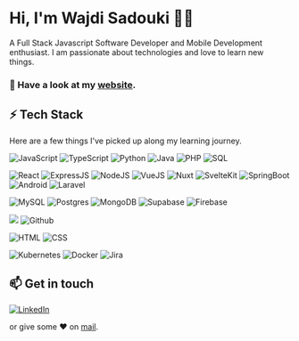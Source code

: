 
# Hi, I'm Wajdi Sadouki 👨‍💻 

A Full Stack Javascript Software Developer and Mobile Development enthusiast. I am passionate about technologies and love to learn new things.

### 🔭 Have a look at my [website](https://wajdi-sadouki.vercel.app/).


## ⚡ Tech Stack

Here are a few things I've picked up along my learning journey.


  ![JavaScript](https://img.shields.io/badge/JavaScript-F7DF1E?style=for-the-badge&logo=javascript&logoColor=black) ![TypeScript](https://img.shields.io/badge/TypeScript-007ACC?style=for-the-badge&logo=typescript&logoColor=white) ![Python](https://img.shields.io/badge/-Python-000?style=for-the-badge&logo=python) ![Java](https://img.shields.io/badge/Java-ED8B00?style=for-the-badge&logo=java&logoColor=white) ![PHP](https://img.shields.io/badge/php-%23777BB4.svg?&logo=php&logoColor=white) ![SQL](https://img.shields.io/badge/-SQL-000?style=for-the-badge&logo=MySQL&logoColor=4479A1)
  
 ![React](https://shields.io/badge/react-black?logo=react&style=for-the-badge) ![ExpressJS](https://img.shields.io/badge/Express.js-404D59?style=for-the-badge) ![NodeJS](https://img.shields.io/badge/Node.js-43853D?style=for-the-badge&logo=node.js&logoColor=white) ![VueJS](https://img.shields.io/badge/Vue.js-35495E?style=for-the-badge&logo=vuedotjs&logoColor=4FC08D) ![Nuxt](https://img.shields.io/badge/nuxt.js-00DC82?style=for-the-badge&logo=nuxt.js&logoColor=white) ![SvelteKit](https://img.shields.io/badge/SvelteKit-4A4A55?style=for-the-badge&logo=svelte) ![SpringBoot](https://img.shields.io/badge/SpringBoot-6DB33F?style=flat-square&logo=Spring&logoColor=white) ![Android](https://img.shields.io/badge/Android-3DDC84?logo=android&logoColor=white) ![Laravel](https://img.shields.io/badge/Laravel-%23FF2D20.svg?logo=laravel&logoColor=white)

 ![MySQL](https://img.shields.io/badge/MySQL-00000F?style=for-the-badge&logo=mysql&logoColor=white) ![Postgres](https://img.shields.io/badge/Postgres-%23316192.svg?logo=postgresql&logoColor=white) ![MongoDB](https://img.shields.io/badge/MongoDB-4EA94B?style=for-the-badge&logo=mongodb&logoColor=white) ![Supabase](https://shields.io/badge/supabase-black?logo=supabase&style=for-the-badge) ![Firebase](https://img.shields.io/badge/firebase-ffca28?style=for-the-badge&logo=firebase&logoColor=black)

 ![](https://img.shields.io/badge/git%20-%23F05033.svg?&style=for-the-badge&logo=git&logoColor=white)  ![Github](https://img.shields.io/badge/github%20-%23121011.svg?&style=for-the-badge&logo=github&logoColor=white)
 
 ![HTML](https://img.shields.io/badge/HTML5-E34F26?style=for-the-badge&logo=html5&logoColor=white) ![CSS](https://img.shields.io/badge/CSS-239120?&style=for-the-badge&logo=css3&logoColor=white)
 
 ![Kubernetes](https://img.shields.io/badge/Kubernetes-326CE5?style=for-the-badge&logo=Kubernetes&logoColor=white) ![Docker](https://img.shields.io/badge/docker%20-%230db7ed.svg?&style=for-the-badge&logo=docker&logoColor=white) ![Jira](https://img.shields.io/badge/-Jira-000?&style=for-the-badge&logo=Jira-Software&logoColor=0052CC)


## 📫 Get in touch
[![LinkedIn](https://img.shields.io/badge/LinkedIn-0077B5?style=for-the-badge&logo=linkedin&logoColor=white)](https://www.linkedin.com/in/wajdi-sadouki/)


 or give some ♥ on [mail](mailto:wajdi.sadouki@gmail.com). 

